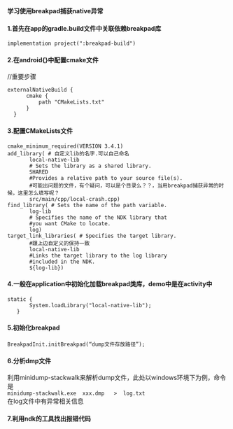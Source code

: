 **学习使用breakpad捕获native异常**  
#### 1.首先在app的gradle.build文件中关联依赖breakpad库  
    implementation project(":breakpad-build")  
#### 2.在android{}中配置cmake文件   
  //重要步骤  
  ```
  externalNativeBuild {  
        cmake {   
            path "CMakeLists.txt"    
        }    
    }     
   ```
#### 3.配置CMakeLists文件  
 ```
 cmake_minimum_required(VERSION 3.4.1)  
 add_library( # 自定义lib的名字.可以自己命名  
        local-native-lib  
        # Sets the library as a shared library.  
        SHARED  
        #Provides a relative path to your source file(s).  
        #可能出问题的文件，有个疑问，可以是个目录么？？，当用breakpad捕获异常的时候，这里怎么填写呢？  
        src/main/cpp/local-crash.cpp)  
 find_library( # Sets the name of the path variable.  
        log-lib  
        # Specifies the name of the NDK library that  
        #you want CMake to locate.  
        log)  
 target_link_libraries( # Specifies the target library.  
        #跟上边自定义的保持一致  
        local-native-lib  
        #Links the target library to the log library  
        #included in the NDK.  
        ${log-lib})  
  ```
#### 4.一般在application中初始化加载breakpad类库，demo中是在activity中  
 ```
 static {  
        System.loadLibrary("local-native-lib");  
    }  
  ```
#### 5.初始化breakpad  
 `BreakpadInit.initBreakpad(“dump文件存放路径”);`  
#### 6.分析dmp文件  
 利用minidump-stackwalk来解析dump文件，此处以windows环境下为例，命令是  
 `minidump-stackwalk.exe  xxx.dmp   >  log.txt`  
 在log文件中有异常相关信息
#### 7.利用ndk的工具找出报错代码  

 
 
